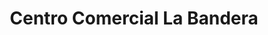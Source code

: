 ---
title: "Centro Comercial La Bandera"
url: /caracas/centro-comercial-la-bandera/
shop: centro comercial
---